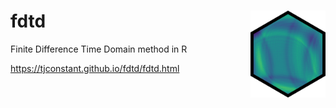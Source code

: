 # fdtd <img src="man/figures/logo.png" align="right" width = 120px/>
Finite Difference Time Domain method in R

<https://tjconstant.github.io/fdtd/fdtd.html>
